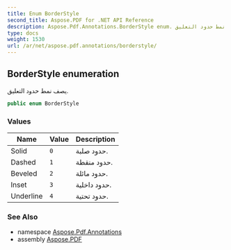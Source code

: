 ```yaml
---
title: Enum BorderStyle
second_title: Aspose.PDF for .NET API Reference
description: Aspose.Pdf.Annotations.BorderStyle enum. يصف نمط حدود التعليق
type: docs
weight: 1530
url: /ar/net/aspose.pdf.annotations/borderstyle/
---
```

## BorderStyle enumeration

يصف نمط حدود التعليق.

```csharp
public enum BorderStyle
```

### Values

| Name | Value | Description |
| --- | --- | --- |
| Solid | `0` | حدود صلبة. |
| Dashed | `1` | حدود منقطة. |
| Beveled | `2` | حدود مائلة. |
| Inset | `3` | حدود داخلية. |
| Underline | `4` | حدود تحتية. |

### See Also

* namespace [Aspose.Pdf.Annotations](../../aspose.pdf.annotations/)
* assembly [Aspose.PDF](../../)